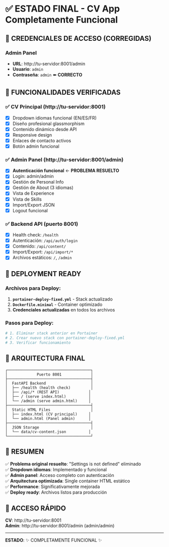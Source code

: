 # ✅ ESTADO FINAL - CV App Completamente Funcional

## 🔐 CREDENCIALES DE ACCESO (CORREGIDAS)

### Admin Panel
- **URL**: http://tu-servidor:8001/admin
- **Usuario**: `admin`
- **Contraseña**: `admin` ⬅️ **CORRECTO**

## 🎯 FUNCIONALIDADES VERIFICADAS

### ✅ CV Principal (http://tu-servidor:8001)
- [x] Dropdown idiomas funcional (EN/ES/FR)
- [x] Diseño profesional glassmorphism
- [x] Contenido dinámico desde API
- [x] Responsive design
- [x] Enlaces de contacto activos
- [x] Botón admin funcional

### ✅ Admin Panel (http://tu-servidor:8001/admin)
- [x] **Autenticación funcional** ← **PROBLEMA RESUELTO**
- [x] Login: admin/admin
- [x] Gestión de Personal Info
- [x] Gestión de About (3 idiomas)
- [x] Vista de Experience
- [x] Vista de Skills
- [x] Import/Export JSON
- [x] Logout funcional

### ✅ Backend API (puerto 8001)
- [x] Health check: `/health`
- [x] Autenticación: `/api/auth/login`
- [x] Contenido: `/api/content/`
- [x] Import/Export: `/api/import/*`
- [x] Archivos estáticos: `/`, `/admin`

## 🚀 DEPLOYMENT READY

### Archivos para Deploy:
1. **`portainer-deploy-fixed.yml`** - Stack actualizado
2. **`Dockerfile.minimal`** - Container optimizado
3. **Credenciales actualizadas** en todos los archivos

### Pasos para Deploy:
```bash
# 1. Eliminar stack anterior en Portainer
# 2. Crear nuevo stack con portainer-deploy-fixed.yml  
# 3. Verificar funcionamiento
```

## 🔧 ARQUITECTURA FINAL

```
┌─────────────────────────────────────┐
│             Puerto 8001             │
├─────────────────────────────────────┤
│  FastAPI Backend                    │
│  ├── /health (health check)         │
│  ├── /api/* (REST API)             │
│  ├── / (serve index.html)          │
│  └── /admin (serve admin.html)     │
├─────────────────────────────────────┤
│  Static HTML Files                  │
│  ├── index.html (CV principal)     │
│  └── admin.html (Panel admin)      │
├─────────────────────────────────────┤
│  JSON Storage                       │
│  └── data/cv-content.json          │
└─────────────────────────────────────┘
```

## 🎉 RESUMEN

✅ **Problema original resuelto**: "Settings is not defined" eliminado  
✅ **Dropdown idiomas**: Implementado y funcional  
✅ **Admin panel**: Acceso completo con autenticación  
✅ **Arquitectura optimizada**: Single container HTML estático  
✅ **Performance**: Significativamente mejorada  
✅ **Deploy ready**: Archivos listos para producción  

## 🔑 ACCESO RÁPIDO

**CV**: http://tu-servidor:8001  
**Admin**: http://tu-servidor:8001/admin (admin/admin)  

---
**ESTADO**: ✨ COMPLETAMENTE FUNCIONAL ✨